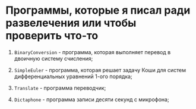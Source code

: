 # Программы, которые я писал ради развелечения или чтобы проверить что-то

1. ` BinaryConversion ` - программа, которая выполняет перевод в двоичную систему счисления;

2. ` SimpleEuler ` - программа, которая  решает задачу Коши для систем дифференциальных уравнений 1-ого порядка;

3. ` Translate ` - программа переводчик;

4. ` Dictaphone ` - программа записи десяти секунд с микрофона;